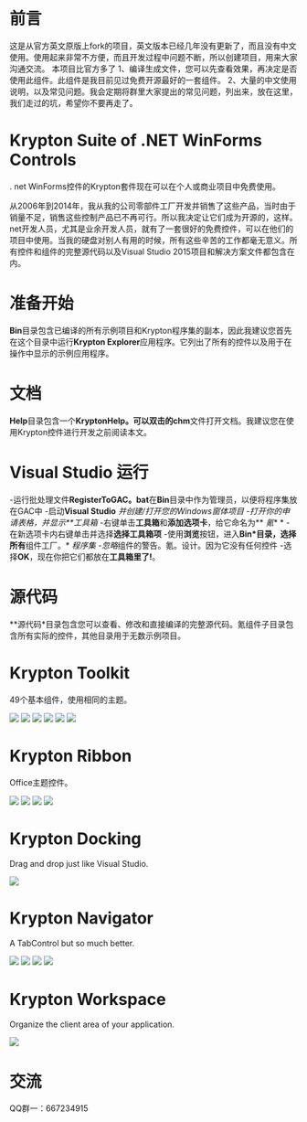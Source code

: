 # 前言 #
这是从官方英文原版上fork的项目，英文版本已经几年没有更新了，而且没有中文使用。使用起来非常不方便，而且开发过程中问题不断，所以创建项目，用来大家沟通交流。
本项目比官方多了
1、编译生成文件，您可以先查看效果，再决定是否使用此组件。此组件是我目前见过免费开源最好的一套组件。
2、大量的中文使用说明，以及常见问题。我会定期将群里大家提出的常见问题，列出来，放在这里，我们走过的坑，希望你不要再走了。


# Krypton Suite of .NET WinForms Controls
. net WinForms控件的Krypton套件现在可以在个人或商业项目中免费使用。

从2006年到2014年，我从我的公司零部件工厂开发并销售了这些产品，当时由于销量不足，销售这些控制产品已不再可行。所以我决定让它们成为开源的，这样。net开发人员，尤其是业余开发人员，就有了一套很好的免费控件，可以在他们的项目中使用。当我的硬盘对别人有用的时候，所有这些辛苦的工作都毫无意义。所有控件和组件的完整源代码以及Visual Studio 2015项目和解决方案文件都包含在内。

# 准备开始 #
**Bin**目录包含已编译的所有示例项目和Krypton程序集的副本，因此我建议您首先在这个目录中运行**Krypton Explorer**应用程序。它列出了所有的控件以及用于在操作中显示的示例应用程序。

# 文档 #
**Help**目录包含一个**KryptonHelp。可以双击的chm**文件打开文档。我建议您在使用Krypton控件进行开发之前阅读本文。

# Visual Studio 运行 #
-运行批处理文件**RegisterToGAC。bat**在**Bin**目录中作为管理员，以便将程序集放在GAC中
-启动**Visual Studio** *并创建/打开您的Windows窗体项目
-打开你的申请表格，并显示**工具箱*
-右键单击**工具箱**和**添加选项卡**，给它命名为** *氪** *
-在新选项卡内右键单击并选择**选择工具箱项**
-使用**浏览**按钮，进入**Bin*目录，选择所有**组件工厂。* *程序集
-忽略*组件的警告。氪。设计。因为它没有任何控件
-选择**OK**，现在你把它们都放在**工具箱里了!**。

# 源代码 #
**源代码*目录包含您可以查看、修改和直接编译的完整源代码。氪组件子目录包含所有实际的控件，其他目录用于无数示例项目。

# Krypton Toolkit
49个基本组件，使用相同的主题。

![](/Images/home_toolkit1.gif?raw=true)  ![](/Images/home_toolkit2.gif?raw=true)  ![](/Images/home_toolkit3.gif?raw=true)
![](/Images/home_toolkit4.gif?raw=true)  ![](/Images/home_toolkit5.gif?raw=true)  ![](/Images/home_toolkit6.gif?raw=true)

# Krypton Ribbon
Office主题控件。

![](/Images/p_ribbon1.gif?raw=true)  ![](/Images/p_ribbon2.gif?raw=true) 
![](/Images/p_ribbon3.gif?raw=true)  ![](/Images/p_ribbon4.gif?raw=true)


# Krypton Docking
Drag and drop just like Visual Studio.

![](/Images/KDocking.gif?raw=true)

# Krypton Navigator
A TabControl but so much better.

![](/Images/home_navigator1.gif?raw=true)  ![](/Images/home_navigator2.gif?raw=true)
![](/Images/home_navigator3.gif?raw=true)  ![](/Images/home_navigator4.gif?raw=true)

# Krypton Workspace
Organize the client area of your application.

![](/Images/KWSContext2.gif?raw=true)


# 交流
QQ群一：667234915
